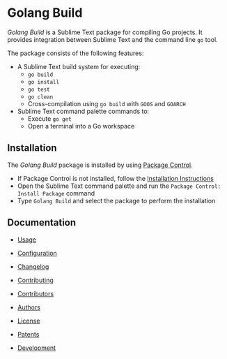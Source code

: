 # Golang Build

*Golang Build* is a Sublime Text package for compiling Go projects. It provides
integration between Sublime Text and the command line `go` tool.

The package consists of the following features:

 - A Sublime Text build system for executing:
   - `go build`
   - `go install`
   - `go test`
   - `go clean`
   - Cross-compilation using `go build` with `GOOS` and `GOARCH`
 - Sublime Text command palette commands to:
   - Execute `go get`
   - Open a terminal into a Go workspace

## Installation

The *Golang Build* package is installed by using
[Package Control](https://packagecontrol.io).

 - If Package Control is not installed, follow the [Installation Instructions](https://packagecontrol.io/installation)
 - Open the Sublime Text command palette and run the `Package Control: Install
   Package` command
 - Type `Golang Build` and select the package to perform the installation

## Documentation

 - [Usage](docs/usage.md)
 - [Configuration](docs/configuration.md)
 - [Changelog](changelog.md)

 - [Contributing](CONTRIBUTING.md)
 - [Contributors](CONTRIBUTORS)
 - [Authors](AUTHORS)
 - [License](LICENSE)
 - [Patents](PATENTS)
 - [Development](docs/development.md)
